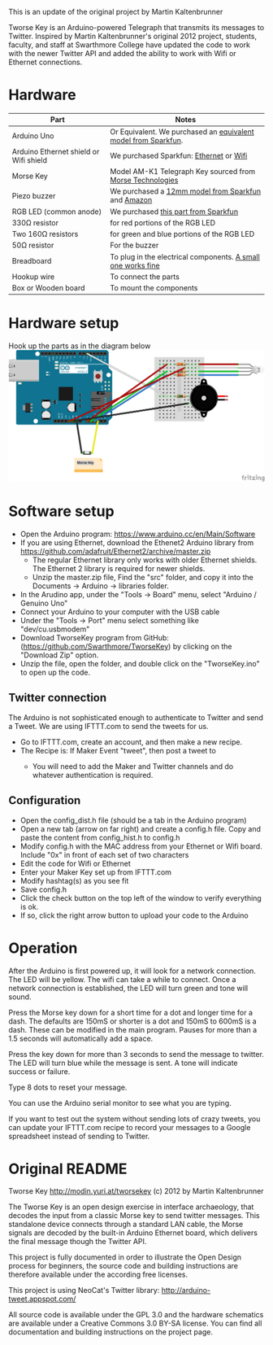 This is an update of the original project by Martin Kaltenbrunner

Tworse Key is an Arduino-powered Telegraph that transmits its messages to Twitter.  Inspired by Martin Kaltenbrunner's original 2012 project, students, faculty, and staff at Swarthmore College have updated the code to work with the newer Twitter API and added the ability to work with Wifi or Ethernet connections.  


# Hardware
Part| Notes
--- | --- 
Arduino Uno | Or Equivalent.  We purchased an [equivalent model from Sparkfun](https://www.sparkfun.com/products/12757).
Arduino Ethernet shield or Wifi shield | We purchased Sparkfun: [Ethernet](https://www.sparkfun.com/products/11229) or [Wifi](https://www.sparkfun.com/products/11287)
Morse Key|Model AM-K1 Telegraph Key sourced from [Morse Technologies](http://mtechnologies.com/) 
Piezo buzzer| We purchased a [12mm model from Sparkfun](https://www.sparkfun.com/products/7950) and [Amazon](http://www.amazon.com/Terminals-Electronic-Continuous-Sound-Buzzer/dp/B00B0Q4KKO/ref=sr_1_7)
RGB LED (common anode)| We purchased [this part from Sparkfun](https://www.sparkfun.com/products/10821)
330&Omega; resistor| for red portions of the RGB LED
Two 160&Omega; resistors| for green and blue portions of the RGB LED
50&Omega; resistor|For the buzzer
Breadboard | To plug in the electrical components. [A small one works fine](https://www.sparkfun.com/products/12046)
Hookup wire | To connect the parts 
Box or Wooden board | To mount the components


# Hardware setup 
Hook up the parts as in the diagram below
![circuit diagram](https://raw.githubusercontent.com/Swarthmore/TworseKey/master/Circuit%20Diagram_bb.png "Circuit diagram")

# Software setup
* Open the Arduino program: https://www.arduino.cc/en/Main/Software
* If you are using Ethernet, download the Ethenet2 Arduino library from https://github.com/adafruit/Ethernet2/archive/master.zip
  * The regular Ethernet library only works with older Ethernet shields.  The Ethernet 2 library is required for newer shields.
  * Unzip the master.zip file, Find the "src" folder, and copy it into the Documents → Arduino → libraries folder.
* In the Arudino app, under  the "Tools → Board" menu, select "Arduino / Genuino Uno"
* Connect your Arduino to your computer with the USB cable
* Under the "Tools → Port" menu select something like "dev/cu.usbmodem"
* Download TworseKey program from GitHub: (https://github.com/Swarthmore/TworseKey) by clicking on the "Download Zip" option.
* Unzip the file, open the folder, and double click on the "TworseKey.ino" to open up the code.

## Twitter connection
The Arduino is not sophisticated enough to authenticate to Twitter and send a Tweet.  We are using IFTTT.com to send the tweets for us.  
* Go to IFTTT.com, create an account, and then make a new recipe.  
* The Recipe is: If Maker Event "tweet", then post a tweet to <your Twitter handle>
  * You will need to add the Maker and Twitter channels and do whatever authentication is required.

## Configuration
* Open the config_dist.h file (should be a tab in the Arduino program)
* Open a new tab (arrow on far right) and create a config.h file.  Copy and paste the content from config_hist.h to config.h
* Modify config.h with the MAC address from your Ethernet or Wifi board.  Include "0x" in front of each set of two characters
* Edit the code for Wifi or Ethernet
* Enter your Maker Key set up from IFTTT.com
* Modify hashtag(s) as you see fit
* Save config.h
* Click the check button on the top left of the window to verify everything is ok. 
* If so, click the right arrow button to upload your code to the Arduino

# Operation
After the Arduino is first powered up, it will look for a network connection. The LED will be yellow.  The wifi can take a while to connect.  Once a network connection is established, the LED will turn green and tone will sound.

Press the Morse key down for a short time for a dot and longer time for a dash.  The defaults are 150mS or shorter is a dot and 150mS to 600mS is a dash.  These can be modified in the main program. Pauses for more than a 1.5 seconds will automatically add a space.

Press the key down for more than 3 seconds to send the message to twitter.  The LED will turn blue while the message is sent.  A tone will indicate success or failure.  

Type 8 dots to reset your message.

You can use the Arduino serial monitor to see what you are typing.  

If you want to test out the system without sending lots of crazy tweets, you can update your IFTTT.com recipe to record your messages to a Google spreadsheet instead of sending to Twitter.  


# Original README
Tworse Key http://modin.yuri.at/tworsekey
(c) 2012 by Martin Kaltenbrunner

The Tworse Key is an open design exercise in interface archaeology,  that decodes the input from a classic Morse key to send twitter messages. This standalone device connects through a standard LAN cable, the Morse signals are decoded by the built-in Arduino Ethernet board, which delivers the final message though the Twitter API. 

This project is fully documented in order to illustrate the Open Design process for beginners, the source code and building instructions are therefore available under the according free licenses. 

This project is using NeoCat's Twitter library:
http://arduino-tweet.appspot.com/

All source code is available under the GPL 3.0 and the hardware schematics are available under a Creative Commons 3.0 BY-SA license. You can find all documentation and building instructions on the project page.
